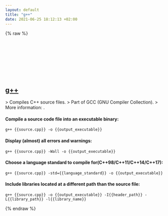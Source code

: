 ```yaml
---
layout: default
title: "g++"
date: 2021-06-25 18:12:13 +02:00
---
```

{% raw %}
<h2 id="g++">
  <a href="/en/common/g++.html">g++</a> <a href="#g++"><svg class="icon">
    <use href="/assets/images/unicode_sprite.svg#link" />
  </svg></a>
</h2>
> Compiles C++ source files.
> Part of GCC (GNU Compiler Collection).
> More information: <https://gcc.gnu.org>.

#### Compile a source code file into an executable binary:
```shell
g++ {{source.cpp}} -o {{output_executable}}
```
#### Display (almost) all errors and warnings:
```shell
g++ {{source.cpp}} -Wall -o {{output_executable}}
```
#### Choose a language standard to compile for(C++98/C++11/C++14/C++17):
```shell
g++ {{source.cpp}} -std={{language_standard}} -o {{output_executable}}
```
#### Include libraries located at a different path than the source file:
```shell
g++ {{source.cpp}} -o {{output_executable}} -I{{header_path}} -L{{library_path}} -l{{library_name}}
```
{% endraw %}